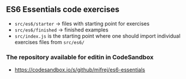 ## ES6 Essentials code exercises

* `src/es6/starter` -> files with starting point for exercises
* `src/es6/finished` -> finished examples
* `src/index.js` is the starting point where one should import individual exercises files from `src/es6/`

### The repository available for editin in CodeSandbox
 * https://codesandbox.io/s/github/mifrej/es6-essentials
